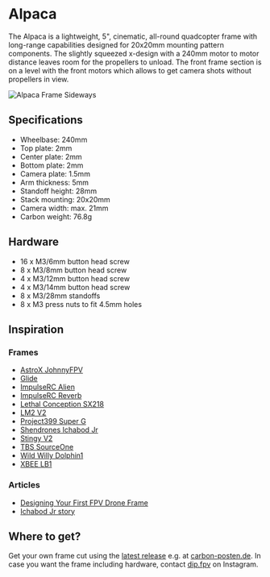 # Alpaca
The Alpaca is a lightweight, 5", cinematic, all-round quadcopter frame with long-range capabilities designed for 20x20mm mounting pattern components. The slightly squeezed x-design with a 240mm motor to motor distance leaves room for the propellers to unload. The front frame section is on a level with the front motors which allows to get camera shots without propellers in view.

![Alpaca Frame Sideways](https://github.com/derpixeldan/alpaca/blob/master/images/Alpaca-V1-Render-Sideways.png)

## Specifications
* Wheelbase: 240mm
* Top plate: 2mm
* Center plate: 2mm
* Bottom plate: 2mm
* Camera plate: 1.5mm
* Arm thickness: 5mm
* Standoff height: 28mm
* Stack mounting: 20x20mm
* Camera width: max. 21mm
* Carbon weight: 76.8g

## Hardware
* 16 x M3/6mm button head screw
* 8 x M3/8mm button head screw
* 4 x M3/12mm button head screw
* 4 x M3/14mm button head screw
* 8 x M3/28mm standoffs
* 8 x M3 press nuts to fit 4.5mm holes

## Inspiration

### Frames
* [AstroX JohnnyFPV](http://astrox.kr/category/johnnyfpv/77/)
* [Glide](https://fpvcycle.com/collections/frames/products/glide-5-frame-constructed-of-premium-materials)
* [ImpulseRC Alien](https://impulserc.com/collections/alien/products/alien-fpv-frame)
* [ImpulseRC Reverb](https://impulserc.com/collections/reverb/products/reverb-fpv-frame)
* [Lethal Conception SX218](https://www.drone-fpv-racer.com/lethal-conception-sx218-by-petit-soldat-4298.html)
* [LM2 V2](https://armattanproductions.com/pages/kit_detail/806)
* [Project399 Super G](https://www.project399.com/collections/products/products/super-g)
* [Shendrones Ichabod Jr](https://shendrones.myshopify.com/products/ichabod-jr-1)
* [Stingy V2](https://xhover.com/collections/stingy-v2/products/stingy-v2)
* [TBS SourceOne](https://github.com/tbs-trappy/source_one)
* [Wild Willy Dolphin1](https://www.getfpv.com/wild-willy-dolphin1-5-frame.html)
* [XBEE LB1](http://xbee.kr/product/xbee-lb1/497/)

### Articles
* [Designing Your First FPV Drone Frame](https://www.getfpv.com/learn/fpv-diy-repairs-and-mods/designing-first-fpv-drone-frame/)
* [Ichabod Jr story](http://www.shendrones.com/ichabod-jr)

## Where to get?
Get your own frame cut using the [latest release](https://github.com/derpixeldan/alpaca/releases/) e.g. at [carbon-posten.de](https://carbon-posten.de/). In case you want the frame including hardware, contact [dip.fpv](https://www.instagram.com/dip.fpv/) on Instagram.